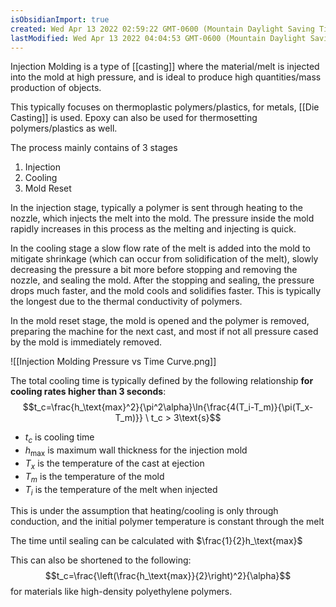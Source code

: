 ```yaml
---
isObsidianImport: true
created: Wed Apr 13 2022 02:59:22 GMT-0600 (Mountain Daylight Saving Time)
lastModified: Wed Apr 13 2022 04:04:53 GMT-0600 (Mountain Daylight Saving Time)
---
```

Injection Molding is a type of [[casting]] where the material/melt is injected into the mold at high pressure, and is ideal to produce high quantities/mass production of objects.

This typically focuses on thermoplastic polymers/plastics, for metals, [[Die Casting]] is used. Epoxy can also be used for thermosetting polymers/plastics as well.

The process mainly contains of 3 stages
1. Injection
2. Cooling
3. Mold Reset

In the injection stage, typically a polymer is sent through heating to the nozzle, which injects the melt into the mold. The pressure inside the mold rapidly increases in this process as the melting and injecting is quick.

In the cooling stage a slow flow rate of the melt is added into the mold to mitigate shrinkage (which can occur from solidification of the melt), slowly decreasing the pressure a bit more before stopping and removing the nozzle, and sealing the mold. After the stopping and sealing, the pressure drops much faster, and the mold cools and solidifies faster. This is typically the longest due to the thermal conductivity of polymers.

In the mold reset stage, the mold is opened and the polymer is removed, preparing the machine for the next cast, and most if not all pressure cased by the mold is immediately removed.

![[Injection Molding Pressure vs Time Curve.png]]

The total cooling time is typically defined by the following relationship **for cooling rates higher than 3 seconds**:
$$t_c=\frac{h_\text{max}^2}{\pi^2\alpha}\ln{\frac{4(T_i-T_m)}{\pi(T_x-T_m)}} \ t_c > 3\text{s}$$
- $t_c$ is cooling time
- $h_\text{max}$ is maximum wall thickness for the injection mold
- $T_x$ is the temperature of the cast at ejection
- $T_m$ is the temperature of the mold
- $T_i$ is the temperature of the melt when injected

This is under the assumption that heating/cooling is only through conduction, and the initial polymer temperature is constant through the melt

The time until sealing can be calculated with $\frac{1}{2}h_\text{max}$

This can also be shortened to the following:
$$t_c=\frac{\left(\frac{h_\text{max}}{2}\right)^2}{\alpha}$$
for materials like high-density polyethylene polymers.